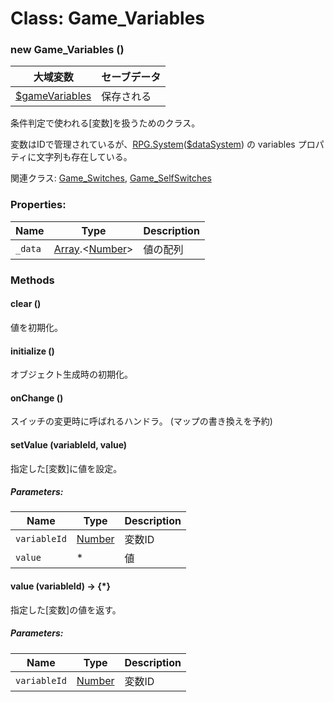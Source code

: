 # Class: Game_Variables

### new Game_Variables ()

| 大域変数 | セーブデータ |
| --- | --- |
| [$gameVariables](global.md#gamevariables-game_variables) | 保存される |

条件判定で使われる[変数]を扱うためのクラス。

変数はIDで管理されているが、[RPG.System](RPG.System.md)([$dataSystem](global.md#datasystem-rpgsystem)) の variables プロパティに文字列も存在している。

関連クラス: [Game_Switches](Game_Switches.md), [Game_SelfSwitches](Game_SelfSwitches.md)


### Properties:

| Name | Type | Description |
| --- | --- | --- |
| `_data` | [Array](Array.md).&lt;[Number](Number.md)&gt; | 値の配列 |


### Methods

#### clear ()
値を初期化。


#### initialize () オブジェクト生成時の初期化。


#### onChange ()
スイッチの変更時に呼ばれるハンドラ。
(マップの書き換えを予約)


#### setValue (variableId, value)
指定した[変数]に値を設定。

##### Parameters:

| Name | Type | Description |
| --- | --- | --- |
| `variableId` | [Number](Number.md) | 変数ID |
| `value` | * | 値 |


#### value (variableId) → {*}
指定した[変数]の値を返す。

##### Parameters:

| Name | Type | Description |
| --- | --- | --- |
| `variableId` | [Number](Number.md) | 変数ID |


